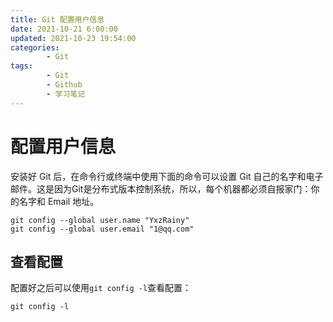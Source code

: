 ```yaml
---
title: Git 配置用户信息
date: 2021-10-21 6:00:00
updated: 2021-10-23 19:54:00
categories:
        - Git
tags:
        - Git
        - Github
        - 学习笔记
---
```

# 配置用户信息

安装好 Git 后，在命令行或终端中使用下面的命令可以设置 Git 自己的名字和电子邮件。这是因为Git是分布式版本控制系统，所以，每个机器都必须自报家门：你的名字和 Email 地址。

```
git config --global user.name "YxzRainy"
git config --global user.email "1@qq.com"
```

## 查看配置

配置好之后可以使用`git config -l`查看配置：

```
git config -l
```

